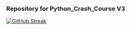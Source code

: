 ### Repository for Python_Crash_Course V3

[![GitHub Streak](https://streak-stats.demolab.com/?user=HYPERION-08&theme=dark)](https://git.io/streak-stats)
